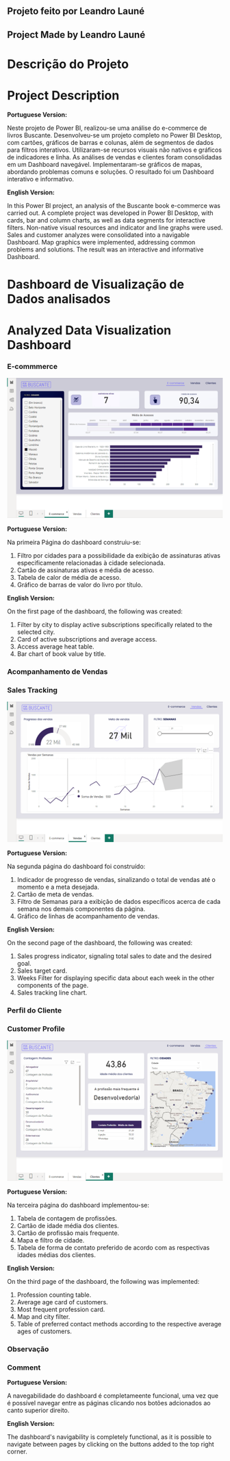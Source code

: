 ## Projeto feito por Leandro Launé

## Project Made by Leandro Launé

# Descrição do Projeto

# Project Description

**Portuguese Version:**

Neste projeto de Power BI, realizou-se uma análise do e-commerce de livros Buscante. Desenvolveu-se um projeto completo no Power BI Desktop, com cartões, gráficos de barras e colunas, além de segmentos de dados para filtros interativos. Utilizaram-se recursos visuais não nativos e gráficos de indicadores e linha. As análises de vendas e clientes foram consolidadas em um Dashboard navegável. Implementaram-se gráficos de mapas, abordando problemas comuns e soluções. O resultado foi um Dashboard interativo e informativo.

**English Version:**

In this Power BI project, an analysis of the Buscante book e-commerce was carried out. A complete project was developed in Power BI Desktop, with cards, bar and column charts, as well as data segments for interactive filters. Non-native visual resources and indicator and line graphs were used. Sales and customer analyzes were consolidated into a navigable Dashboard. Map graphics were implemented, addressing common problems and solutions. The result was an interactive and informative Dashboard.

# Dashboard de Visualização de Dados analisados

# Analyzed Data Visualization Dashboard

### E-commmerce

![alt text](image.png)

**Portuguese Version:**

Na primeira Página do dashboard construiu-se:

1. Filtro por cidades para a possibilidade da exibição de assinaturas ativas especificamente relacionadas à cidade selecionada.
2. Cartão de assinaturas ativas e média de acesso.
3. Tabela de calor de média de acesso.
4. Gráfico de barras de valor do livro por título.

**English Version:**

On the first page of the dashboard, the following was created:

1. Filter by city to display active subscriptions specifically related to the selected city.
2. Card of active subscriptions and average access.
3. Access average heat table.
4. Bar chart of book value by title.

### Acompanhamento de Vendas

### Sales Tracking

![alt text](image-1.png)

**Portuguese Version:**

Na segunda página do dashboard foi construído:

1. Indicador de progresso de vendas, sinalizando o total de vendas até o momento e a meta desejada.
2. Cartão de meta de vendas.
3. Filtro de Semanas para a exibição de dados específicos acerca de cada semana nos demais componentes da página.
4. Gráfico de linhas de acompanhamento de vendas.

**English Version:**

On the second page of the dashboard, the following was created:

1. Sales progress indicator, signaling total sales to date and the desired goal.
2. Sales target card.
3. Weeks Filter for displaying specific data about each week in the other components of the page.
4. Sales tracking line chart.

### Perfil do Cliente

### Customer Profile

![alt text](image-2.png)

**Portuguese Version:**

Na terceira página do dashboard implementou-se:

1. Tabela de contagem de profissões.
2. Cartão de idade média dos clientes.
3. Cartão de profissão mais frequente.
4. Mapa e filtro de cidade.
5. Tabela de forma de contato preferido de acordo com as respectivas idades médias dos clientes.

**English Version:**

On the third page of the dashboard, the following was implemented:

1. Profession counting table.
2. Average age card of customers.
3. Most frequent profession card.
4. Map and city filter.
5. Table of preferred contact methods according to the respective average ages of customers.

### Observação

### Comment

**Portuguese Version:**

A navegabilidade do dashboard é completameente funcional, uma vez que é possível navegar entre as páginas clicando nos botões adcionados ao canto superior direito.

**English Version:**

The dashboard's navigability is completely functional, as it is possible to navigate between pages by clicking on the buttons added to the top right corner.
